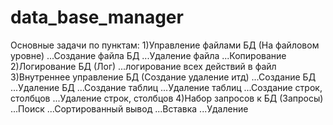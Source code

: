  # data_base_manager

Основные задачи по пунктам:
1)Управление файлами БД (На файловом уровне)
...Создание файла БД
...Удаление файла
...Копирование
2)Логирование БД (Лог)
...логирование всех действий в файл
3)Внутреннее управление БД (Создание удаление итд)
...Создание БД
...Удаление БД
...Создание таблиц
...Удаление таблиц
...Создание строк, столбцов
...Удаление строк, столбцов
4)Набор запросов к БД (Запросы)
...Поиск
...Сортированный вывод
...Вставка
...Удаление
